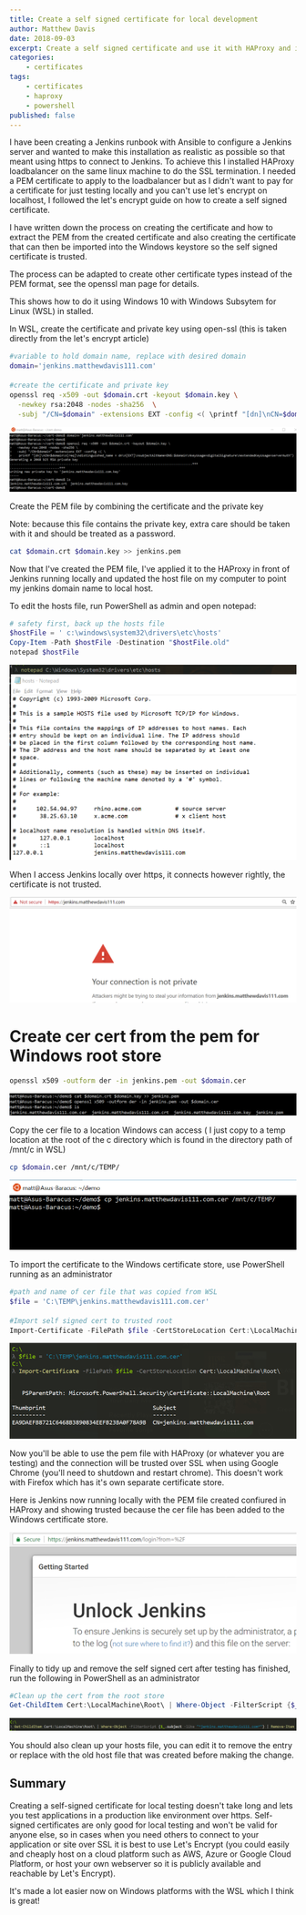 ```yaml
---
title: Create a self signed certificate for local development
author: Matthew Davis
date: 2018-09-03
excerpt: Create a self signed certificate and use it with HAProxy and in the Windows store for local development with HTTPS sites
categories: 
    - certificates
tags:
    - certificates
    - haproxy
    - powershell
published: false
---
```


I have been creating a Jenkins runbook with Ansible to configure a Jenkins server and wanted to make this installation as realistic as possible so that meant using https to connect to Jenkins. To achieve this I installed HAProxy loadbalancer on the same linux machine to do the SSL termination. I needed a PEM certificate to apply to the loadbalancer but as I didn't want to pay for a certificate for just testing locally and you can't use let's encrypt on localhost, I followed the let's encrypt guide on how to create a self signed certificate.

I have written down the process on creating the certificate and how to extract the PEM from the created certificate and also creating the certificate that can then be imported into the Windows keystore so the self signed certificate is trusted.

The process can be adapted to create other certificate types instead of the PEM format, see the openssl man page for details.

This shows how to do it using Windows 10 with Windows Subsytem for Linux (WSL) in stalled.

In WSL, create the certificate and private key using open-ssl (this is taken directly from the let's encrypt article)
```bash
#variable to hold domain name, replace with desired domain
domain='jenkins.matthewdavis111.com' 

#create the certificate and private key
openssl req -x509 -out $domain.crt -keyout $domain.key \
  -newkey rsa:2048 -nodes -sha256  \
  -subj "/CN=$domain" -extensions EXT -config <( \printf "[dn]\nCN=$domain\n[req]\ndistinguished_name = dn\n[EXT]\nsubjectAltName=DNS:$domain\nkeyUsage=digitalSignature\nextendedKeyUsage=serverAuth")
```

![Creating the certificate and private key using Windows Subsystem for Linux](/images/self-signed-cert/create-cert.png)

Create the PEM file by combining the certificate and the private key

Note: because this file contains the private key, extra care should be taken with it and should be treated as a password.

```bash
cat $domain.crt $domain.key >> jenkins.pem
```

Now that I've created the PEM file, I've applied it to the HAProxy in front of Jenkins running locally and updated the host file on my computer to point my jenkins domain name to local host.

To edit the hosts file, run PowerShell as admin and open notepad:

```PowerShell
# safety first, back up the hosts file
$hostFile = ' c:\windows\system32\drivers\etc\hosts'
Copy-Item -Path $hostFile -Destination "$hostFile.old"
notepad $hostFile
```

![Update hosts file](/images/self-signed-cert/update-host-file.png)

When I access Jenkins locally over https, it connects however rightly, the certificate is not trusted.

![Jenkins running locally with SSL cert but not trusted](/images/self-signed-cert/https-not-trusted.png)

# Create cer cert from the pem for Windows root store
```bash
openssl x509 -outform der -in jenkins.pem -out $domain.cer
```

![Create PEM and CER files](/images/self-signed-cert/create-pem-cer.png)

Copy the cer file to a location Windows can access ( I just copy to a temp location at the root of the c directory which is found in the directory path of /mnt/c in WSL) 

```bash
cp $domain.cer /mnt/c/TEMP/
```

![Create CER file](/images/self-signed-cert/copy-cer.png)

To import the certificate to the Windows certificate store, use PowerShell running as an administrator

```powershell
#path and name of cer file that was copied from WSL
$file = 'C:\TEMP\jenkins.matthewdavis111.com.cer'

#Import self signed cert to trusted root
Import-Certificate -FilePath $file -CertStoreLocation Cert:\LocalMachine\Root\
```

![Import certificate to Windows store](/images/self-signed-cert/import-certificate.png)

Now you'll be able to use the pem file with HAProxy (or whatever you are testing) and the connection will be trusted over SSL when using Google Chrome (you'll need to shutdown and restart chrome). This doesn't work with Firefox which has it's own separate certificate store.

Here is Jenkins now running locally with the PEM file created confiured in HAProxy and showing trusted because the cer file has been added to the Windows certificate store.

![Jenkins running locally with a trusted certificate](/images/self-signed-cert/https-secure.png)

Finally to tidy up and remove the self signed cert after testing has finished, run the following in PowerShell as an administrator

```powershell
#Clean up the cert from the root store
Get-ChildItem Cert:\LocalMachine\Root\ | Where-Object -FilterScript {$_.subject -like "*jenkins.matthewdavis111.com*"} | Remove-Item
```

![Remove certificate with PowerShell](/images/self-signed-cert/remove-cert.png)

You should also clean up your hosts file, you can edit it to remove the entry or replace with the old host file that was created before making the change.

## Summary

Creating a self-signed certificate for local testing doesn't take long and lets you test applications in a production like environment over https. Self-signed certificates are only good for local testing and won't be valid for anyone else, so in cases when you need others to connect to your application or site over SSL it is best to use Let's Encrypt (you could easily and cheaply host on a cloud platform such as AWS, Azure or Google Cloud Platform, or host your own webserver so it is publicly available and reachable by Let's Encrypt).

It's made a lot easier now on Windows platforms with the WSL which I think is great!

